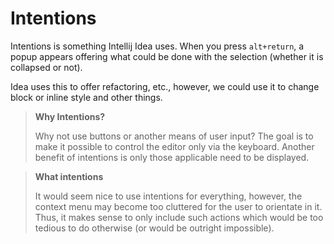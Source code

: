 Intentions
==========
Intentions is something Intellij Idea uses. When you press `alt+return`,
a popup appears offering what could be done with the selection (whether
it is collapsed or not).
 
Idea uses this to offer refactoring, etc., however, we could use it to change
block or inline style and other things.

> **Why Intentions?**
> 
> Why not use buttons or another means of user input? The goal is to make it possible to
> control the editor only via the keyboard. Another benefit of intentions is only those
> applicable need to be displayed.

> **What intentions**
>
> It would seem nice to use intentions for everything, however, the context menu may become 
> too cluttered for the user to orientate in it. Thus, it makes sense to only include such
> actions which would be too tedious to do otherwise (or would be outright impossible).
